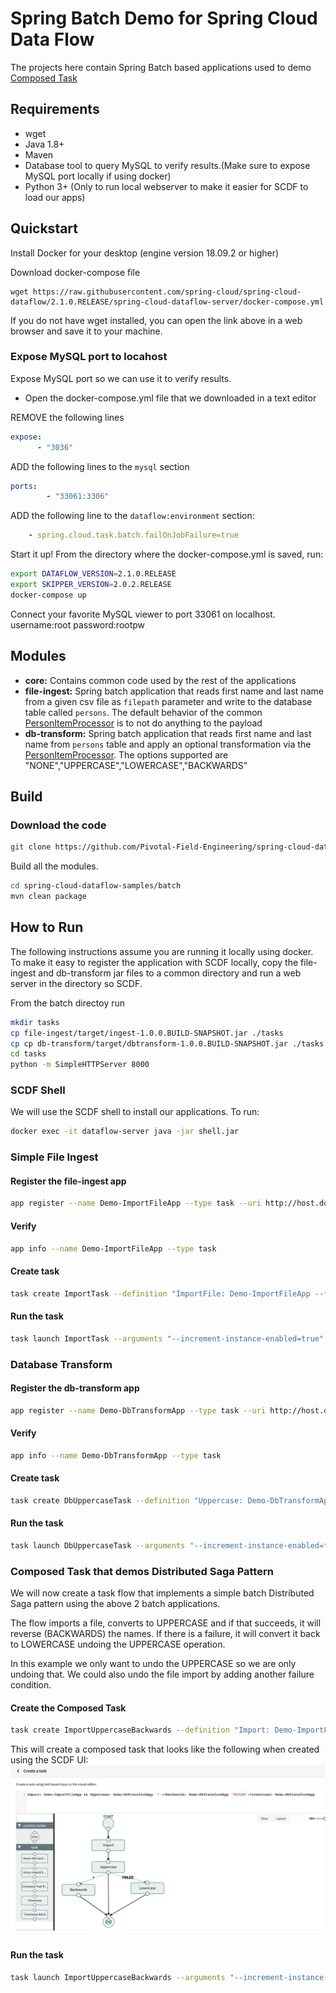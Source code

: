 # Spring Batch Demo for Spring Cloud Data Flow

The projects here contain Spring Batch based applications used to demo [Composed Task](https://dataflow.spring.io/docs/batch-developer-guides/batch/data-flow-composed-task/)

## Requirements
- wget
- Java 1.8+
- Maven
- Database tool to query MySQL to verify results.(Make sure to expose MySQL port locally if using docker)
- Python 3+ (Only to run local webserver to make it easier for SCDF to load our apps)

## Quickstart

Install Docker for your desktop (engine version 18.09.2 or higher)

Download docker-compose file
```
wget https://raw.githubusercontent.com/spring-cloud/spring-cloud-dataflow/2.1.0.RELEASE/spring-cloud-dataflow-server/docker-compose.yml
```
If you do not have wget installed, you can open the link above in a web browser and save it to your machine.

### Expose MySQL port to locahost

Expose MySQL port so we can use it to verify results.

- Open the docker-compose.yml file that we downloaded in a text editor

REMOVE the following lines
```yaml
expose:
      - "3036"

```

ADD the following lines to the `mysql` section

```yaml
ports:
        - "33061:3306"
```

ADD the following line to the `dataflow:environment` section:
```yaml
    - spring.cloud.task.batch.failOnJobFailure=true
```

Start it up!
From the directory where the docker-compose.yml is saved, run:

```bash
export DATAFLOW_VERSION=2.1.0.RELEASE
export SKIPPER_VERSION=2.0.2.RELEASE
docker-compose up

```

Connect your favorite MySQL viewer to port 33061 on localhost. username:root password:rootpw

###

## Modules

- **core:** Contains common code used by the rest of the applications
- **file-ingest:** Spring batch application that reads first name and last name from a given csv file as `filepath` parameter and write to the database table called `persons`. The default behavior of the common [PersonItemProcessor](batch/core/src/main/java/io/spring/cloud/dataflow/batch/processor/PersonItemProcessor.java) is to not do anything to the payload
- **db-transform:** Spring batch application that reads first name and last name from `persons` table and apply an optional transformation via the [PersonItemProcessor](batch/core/src/main/java/io/spring/cloud/dataflow/batch/processor/PersonItemProcessor.java). The options supported are "NONE","UPPERCASE","LOWERCASE","BACKWARDS"


## Build

### Download the code


```bash
git clone https://github.com/Pivotal-Field-Engineering/spring-cloud-dataflow-samples.git
```

Build all the modules.

```bash
cd spring-cloud-dataflow-samples/batch
mvn clean package

```


## How to Run
The following instructions assume you are running it locally using docker. To make it easy to register the application with SCDF locally, copy the file-ingest and db-transform jar files to a common directory and run a web server in the directory so SCDF.

From the batch directoy run

```bash
mkdir tasks
cp file-ingest/target/ingest-1.0.0.BUILD-SNAPSHOT.jar ./tasks
cp cp db-transform/target/dbtransform-1.0.0.BUILD-SNAPSHOT.jar ./tasks
cd tasks
python -m SimpleHTTPServer 8000
```

### SCDF Shell
We will use the SCDF shell to install our applications. To run:

```bash
docker exec -it dataflow-server java -jar shell.jar
```

### Simple File Ingest

#### Register the file-ingest app

```bash
app register --name Demo-ImportFileApp --type task --uri http://host.docker.internal:8000/ingest-1.0.0.BUILD-SNAPSHOT.jar
```

#### Verify
```bash
app info --name Demo-ImportFileApp --type task
```

#### Create task
```bash
task create ImportTask --definition "ImportFile: Demo-ImportFileApp --filepath=classpath:data.csv"
```

#### Run the task
```bash
task launch ImportTask --arguments "--increment-instance-enabled=true"
```

### Database Transform

#### Register the db-transform app
```bash
app register --name Demo-DbTransformApp --type task --uri http://host.docker.internal:8000/dbtransform-1.0.0.BUILD-SNAPSHOT.jar
```

#### Verify
```bash
app info --name Demo-DbTransformApp --type task
```

#### Create task
```bash
task create DbUppercaseTask --definition "Uppercase: Demo-DbTransformApp --action=UPPERCASE"
```

#### Run the task
```bash
task launch DbUppercaseTask --arguments "--increment-instance-enabled=true"
```

### Composed Task that demos Distributed Saga Pattern
We will now create a task flow that implements a simple batch Distributed Saga pattern using the above 2 batch applications.

The flow imports a file, converts to UPPERCASE and if that succeeds, it will reverse (BACKWARDS) the names. If there is a failure, it will 
convert it back to LOWERCASE undoing the UPPERCASE operation.
   
In this example we only want to undo the UPPERCASE so we are only undoing that. We could also undo the file import by adding another failure condition.

#### Create the Composed Task
```bash
task create ImportUppercaseBackwards --definition "Import: Demo-ImportFileApp --filepath=classpath:data.csv && Uppercase: Demo-DbTransformApp --action=UPPERCASE '*'->Backwards: Demo-DbTransformApp --action=BACKWARDS 'FAILED'->Lowercase: Demo-DbTransformApp --action=LOWERCASE"
```

This will create a composed task that looks like the following when created using the SCDF UI:
![alt text](DS-ComposedTask.png)

#### Run the task
```bash
task launch ImportUppercaseBackwards --arguments "--increment-instance-enabled=true"
```

